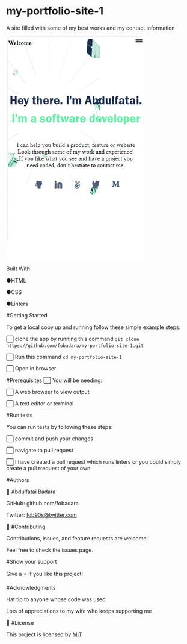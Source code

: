 # my-portfolio-site-1

A site filled with some of my best works and my contact information

![screenshot](images/mob-portfolio-screenshot(2).gif)

Built With

●HTML

●CSS

●Linters

#Getting Started

To get a local copy up and running follow these simple example steps.

⬜ clone the app by running this command ```git clone https://github.com/fobadara/my-portfolio-site-1.git```

⬜ Run this command ```cd my-portfolio-site-1```

⬜ Open in browser

#Prerequisites 
⬜ You will be needing: 

⬜ A web browser to view output 

⬜ A text editor or terminal

#Run tests 

You can run tests by following these steps:

⬜ commit and push your changes 

⬜ navigate to pull request 

⬜ I have created a pull request which runs linters or you could simply create a pull rrequest of your own 

#Authors 

👤 Abdulfatai Badara

GitHub: github.com/fobadara 

Twitter: fob90s@twitter.com 

🤝 #Contributing 

Contributions, issues, and feature requests are welcome!

Feel free to check the issues page.

#Show your support 

Give a ⭐️ if you like this project!

#Acknowledgments 

Hat tip to anyone whose code was used

Lots of appreciations to my wife who keeps supporting me

📝 #License

This project is licensed by [MIT](../LICENSE)
